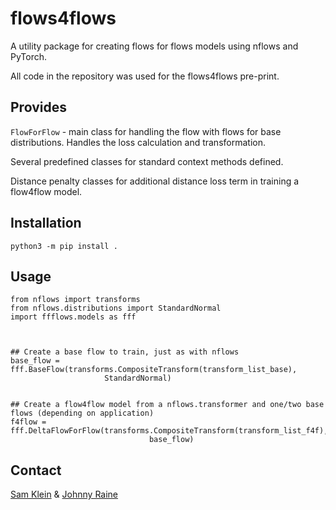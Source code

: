 # flows4flows

A utility package for creating flows for flows models using nflows and PyTorch.

All code in the repository was used for the flows4flows pre-print.

## Provides

`FlowForFlow` - main class for handling the flow with flows for base distributions. Handles the loss calculation and transformation.

Several predefined classes for standard context methods defined.

Distance penalty classes for additional distance loss term in training a flow4flow model.

## Installation

```
python3 -m pip install .
```

## Usage

```
from nflows import transforms 
from nflows.distributions import StandardNormal 
import ffflows.models as fff



## Create a base flow to train, just as with nflows
base_flow = fff.BaseFlow(transforms.CompositeTransform(transform_list_base),
                     StandardNormal)


## Create a flow4flow model from a nflows.transformer and one/two base flows (depending on application)
f4flow = fff.DeltaFlowForFlow(transforms.CompositeTransform(transform_list_f4f),
                               base_flow)
```

## Contact

[Sam Klein](https://github.com/sambklein) &
[Johnny Raine](https://github.com/jraine)
